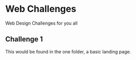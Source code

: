 # Web Challenges

Web Design Challenges for you all

## Challenge 1

This would be found in the one folder, a basic landing page.
